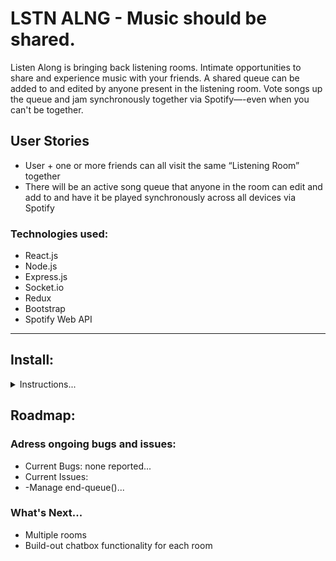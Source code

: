 # LSTN ALNG - Music should be shared.

Listen Along is bringing back listening rooms. Intimate opportunities to share and experience music with your friends. A shared queue can be added to and edited by anyone present in the listening room. Vote songs up the queue and jam synchronously together via Spotify—-even when you can't be together.

<!-- **Link to site:** https://tytysam.github.io/TheBoys_Supe-r_Destruction/ -->

## User Stories

- User + one or more friends can all visit the same “Listening Room” together
- There will be an active song queue that anyone in the room can edit and add to and have it be played synchronously across all devices via Spotify

### Technologies used:

- React.js
- Node.js
- Express.js
- Socket.io
- Redux
- Bootstrap
- Spotify Web API

---

## Install:

<details>
<summary>Instructions...</summary>
<br />
## Setting up

The server can be run locally and also deployed to Heroku. You will need to register your own Spotify app and set the credentials in a couple of config files. For that:

1. Create an application on [Spotify's Developer Site](https://developer.spotify.com/my-applications/).

2. Add as redirect uris both http://localhost:3000/auth/callback (for development) and <production_domain>/auth/callback (if you want to deploy your app somewhere).

3. Create a `.env` file in the root of the project with the following variables;

   - `HOST`
   - `CLIENT_ID`
   - `CLIENT_SECRET`

Example:

```
HOST=http://localhost:3000
CLIENT_ID=<your_client_id>
CLIENT_SECRET=<your_client_secret>
```

## Dependencies

Install the dependencies running `npm install`.

## Running

During development, run `npm run dev`.

When running on production, run `npm run build && npm run start`.

</details>

## Roadmap:

### Adress ongoing bugs and issues:

- Current Bugs: none reported...
- Current Issues:
- -Manage end-queue()...

### What's Next...

- Multiple rooms
- Build-out chatbox functionality for each room

